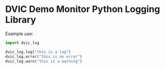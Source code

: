 # DVIC Demo Monitor Python Logging Library

Example use:

```python
import dvic_log

dvic_log.log("this is a log")
dvic_log.error("this is an error")
dvic_log.warn("this is a warning")

```